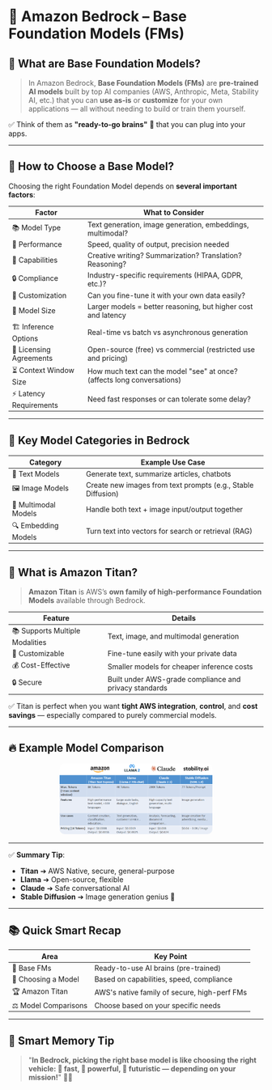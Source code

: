# 🧠 Amazon Bedrock – Base Foundation Models (FMs)

## 📜 What are Base Foundation Models?

> In Amazon Bedrock, **Base Foundation Models (FMs)** are **pre-trained AI models** built by top AI companies (AWS, Anthropic, Meta, Stability AI, etc.) that you can **use as-is** or **customize** for your own applications — all without needing to build or train them yourself.

✅ Think of them as **"ready-to-go brains"** 🧠 that you can plug into your apps.

---

## 🧩 How to Choose a Base Model?

Choosing the right Foundation Model depends on **several important factors**:

| Factor                  | What to Consider                                                        |
| ----------------------- | ----------------------------------------------------------------------- |
| 📚 Model Type           | Text generation, image generation, embeddings, multimodal?              |
| 🚀 Performance          | Speed, quality of output, precision needed                              |
| 🎯 Capabilities         | Creative writing? Summarization? Translation? Reasoning?                |
| 🔒 Compliance           | Industry-specific requirements (HIPAA, GDPR, etc.)?                     |
| 🧠 Customization        | Can you fine-tune it with your own data easily?                         |
| 📏 Model Size           | Larger models = better reasoning, but higher cost and latency           |
| 🏗️ Inference Options    | Real-time vs batch vs asynchronous generation                           |
| 📜 Licensing Agreements | Open-source (free) vs commercial (restricted use and pricing)           |
| ⏳ Context Window Size  | How much text can the model "see" at once? (affects long conversations) |
| ⚡ Latency Requirements | Need fast responses or can tolerate some delay?                         |

---

## 🎯 Key Model Categories in Bedrock

| Category             | Example Use Case                                             |
| -------------------- | ------------------------------------------------------------ |
| 📝 Text Models       | Generate text, summarize articles, chatbots                  |
| 🖼️ Image Models      | Create new images from text prompts (e.g., Stable Diffusion) |
| 🔀 Multimodal Models | Handle both text + image input/output together               |
| 🔍 Embedding Models  | Turn text into vectors for search or retrieval (RAG)         |

---

## 🚀 What is Amazon Titan?

> **Amazon Titan** is AWS’s **own family of high-performance Foundation Models** available through Bedrock.

| Feature                         | Details                                                |
| ------------------------------- | ------------------------------------------------------ |
| 📚 Supports Multiple Modalities | Text, image, and multimodal generation                 |
| 🔧 Customizable                 | Fine-tune easily with your private data                |
| 💰 Cost-Effective               | Smaller models for cheaper inference costs             |
| 🔒 Secure                       | Built under AWS-grade compliance and privacy standards |

✅ Titan is perfect when you want **tight AWS integration**, **control**, and **cost savings** — especially compared to purely commercial models.

---

## 🔥 Example Model Comparison

<div align="center">
    <img src="images/model-comparison.png" alt="model comparison" style="border-radius: 10px; width: 60%;" />
</div>

---

✅ **Summary Tip**:

- **Titan** ➔ AWS Native, secure, general-purpose
- **Llama** ➔ Open-source, flexible
- **Claude** ➔ Safe conversational AI
- **Stable Diffusion** ➔ Image generation genius 🎨

---

## 📚 Quick Smart Recap

| Area                 | Key Point                                    |
| -------------------- | -------------------------------------------- |
| 🧠 Base FMs          | Ready-to-use AI brains (pre-trained)         |
| 🧩 Choosing a Model  | Based on capabilities, speed, compliance     |
| 🏆 Amazon Titan      | AWS's native family of secure, high-perf FMs |
| ⚖️ Model Comparisons | Choose based on your specific needs          |

---

## 📌 Smart Memory Tip

> "**In Bedrock, picking the right base model is like choosing the right vehicle: 🚗 fast, 🚚 powerful, 🚀 futuristic — depending on your mission!**" 🧠✅
